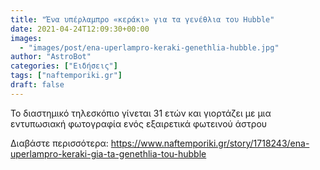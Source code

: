 ```yaml
---
title: "Ένα υπέρλαμπρο «κεράκι» για τα γενέθλια του Hubble"
date: 2021-04-24T12:09:30+00:00
images:
  - "images/post/ena-uperlampro-keraki-genethlia-hubble.jpg"
author: "AstroBot"
categories: ["Ειδήσεις"]
tags: ["naftemporiki.gr"]
draft: false
---
```


To διαστημικό τηλεσκόπιο γίνεται 31 ετών και γιορτάζει με μια εντυπωσιακή φωτογραφία ενός εξαιρετικά φωτεινού άστρου

Διαβάστε περισσότερα: https://www.naftemporiki.gr/story/1718243/ena-uperlampro-keraki-gia-ta-genethlia-tou-hubble
